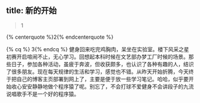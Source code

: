 title: 新的开始
---
 <!-- HTML -->
<blockquote class="blockquote-center">1</blockquote>

<!-- Built-in tag (Require NexT 0.4.5 or above) -->
{% centerquote %}2{% endcenterquote %}

<!-- 别名 -->
{% cq %} 3{% endcq %}
健身回来吃完鸡胸肉，呆坐在实验室。楼下风采之星初赛开启喧闹不止，无心学习。回想起本科时候在文艺部办梦工厂时候的场景。那些日子，参加各种活动，虽疲于奔波，但收获颇多，也认识了各种有趣的人，结识了很多朋友。现在每天规律的生活和学习，感觉也不错。从昨天开始折腾，今天终于把自己的博客主页部署到网上了，主要是便于放一些学习笔记。哈哈，似乎要开始收心安安静静地做个程序猿了呢。别忘了，不会打球不爱健身不会讲段子的九流说唱歌手不是一个好的程序猿。
